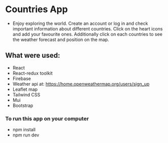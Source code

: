 # Countries App

- Enjoy exploring the world. Create an account or log in and check important information about different countries. Click on the heart icons and add your favourite ones. Additionally click on each countries to see the weather forecast and position on the map.

## What were used:

- React
- React-redux toolkit
- Firebase
- Weather api at: https://home.openweathermap.org/users/sign_up
- Leaflet map
- Tailwind CSS
- Mui
- Bootstrap


### To run this app on your computer

 - npm install
 - npm run dev

